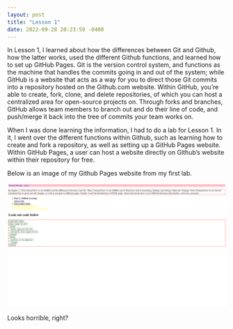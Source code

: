 ```yaml
---
layout: post
title: "Lesson 1"
date: 2022-09-28 20:23:59 -0400
---
```


In Lesson 1, I learned about how the differences between Git and Github, how the latter works, used the different Github functions, and learned how to set up GitHub Pages. Git is the version control system, and functions as the machine that handles the commits going in and out of the system; while GitHub is a website that acts as a way for you to direct those Git commits into a repository hosted on the Github.com website. Within GitHub, you’re able to create, fork, clone, and delete repositories, of which you can host a centralized area for open-source projects on. Through forks and branches, GitHub allows team members to branch out and do their line of code, and push/merge it back into the tree of commits your team works on.

When I was done learning the information, I had to do a lab for Lesson 1. In it, I went over the different functions within Github, such as learning how to create and fork a repository, as well as setting up a GitHub Pages website. Within GitHub Pages, a user can host a website directly on Github’s website within their repository for free. 

Below is an image of my Github Pages website from my first lab.

![help](../images/Screenshot1.png "Text")

Looks horrible, right?
